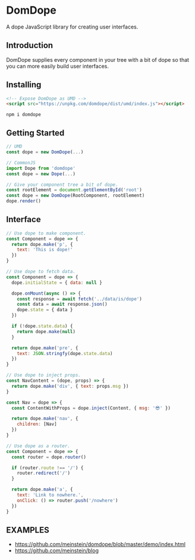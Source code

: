# **DomDope**

A dope JavaScript library for creating user interfaces.

## **Introduction**

DomDope supplies every component in your tree with a bit of dope so that you can more easily build user interfaces.

## **Installing**

```html
<!-- Expose DomDope as UMD -->
<script src="https://unpkg.com/domdope/dist/umd/index.js"></script>
```

```shell
npm i domdope
```

## **Getting Started**

```js
// UMD
const dope = new DomDope(...)
```

```js
// CommonJS
import Dope from 'domdope'
const dope = new Dope(...)
```

```js
// Give your component tree a bit of dope.
const rootElement = document.getElementById('root')
const dope = new DomDope(RootComponent, rootElement)
dope.render()
```

## **Interface**

```js
// Use dope to make component.
const Component = dope => {
  return dope.make('p', {
    text: 'This is dope!'
  })
}
```

```js
// Use dope to fetch data.
const Component = dope => {
  dope.initialState = { data: null }

  dope.onMount(async () => {
    const response = await fetch('../data/is/dope')
    const data = await response.json()
    dope.state = { data }
  })

  if (!dope.state.data) {
    return dope.make(null)
  }

  return dope.make('pre', {
    text: JSON.stringfy(dope.state.data)
  })
}
```

```js
// Use dope to inject props.
const NavContent = (dope, props) => {
  return dope.make('div', { text: props.msg })
}

const Nav = dope => {
  const ContentWithProps = dope.inject(Content, { msg: '😎' })

  return dope.make('nav', {
    children: [Nav]
  })
}
```

```js
// Use dope as a router.
const Component = dope => {
  const router = dope.router()

  if (router.route !== '/') {
    router.redirect('/')
  }

  return dope.make('a', {
    text: 'Link to nowhere.',
    onClick: () => router.push('/nowhere')
  })
}
```

## **EXAMPLES**

- https://github.com/meinstein/domdope/blob/master/demo/index.html
- https://github.com/meinstein/blog
